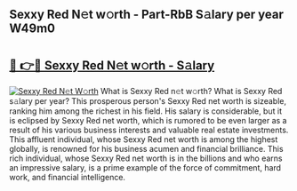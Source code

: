 ## Sexxy Red N𝚎t w𝚘rth - Part-RbB S𝚊lary per year W49m0

# <h2><a href="http://gc3r4b.nevu.top/?p=Sexxy+Red">🔗 👉🔴 Sexxy Red N𝚎t w𝚘rth - S𝚊lary</a></h2>

[![Sexxy Red N𝚎t W𝚘rth](https://i.imgur.com/Oavwk0R.jpeg)](http://gc3r4b.nevu.top/?p=Sexxy+Red)
What is Sexxy Red n𝚎t w𝚘rth? What is Sexxy Red s𝚊lary per year?
This prosperous person's Sexxy Red net worth is sizeable, ranking him among the richest in his field. His salary is considerable, but it is eclipsed by Sexxy Red net worth, which is rumored to be even larger as a result of his various business interests and valuable real estate investments. This affluent individual, whose Sexxy Red net worth is among the highest globally, is renowned for his business acumen and financial brilliance. This rich individual, whose Sexxy Red net worth is in the billions and who earns an impressive salary, is a prime example of the force of commitment, hard work, and financial intelligence.
